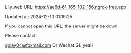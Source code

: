 Lily_web URL: https://ae6d-61-165-102-156.ngrok-free.app

Updated at: 2024-12-10 01:19:25

If you cannot open this URL, the server might be down.

Please contact: 

goley04@foxmail.com Or Wechat:GL_yeaH